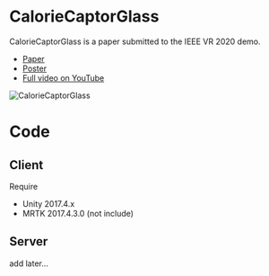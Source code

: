 # CalorieCaptorGlass
CalorieCaptorGlass is a paper submitted to the IEEE VR 2020 demo.

- [Paper](https://github.com/nenoNaninu/CalorieCaptorGlass/blob/master/paper.pdf)
- [Poster](https://github.com/nenoNaninu/CalorieCaptorGlass/blob/master/poster.pdf)
- [Full video on YouTube](https://www.youtube.com/watch?v=fVYd3ccdHMU)

![CalorieCaptorGlass](./img/demo.gif)


# Code
## Client
Require
- Unity 2017.4.x
- MRTK 2017.4.3.0 (not include)

## Server
add later...